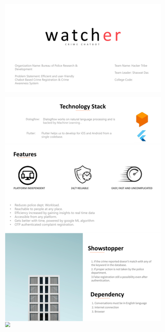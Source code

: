 ![](./presentation/1.png)

![](./presentation/3.png)
![](./presentation/4.png)
![](./presentation/5.png)
![](./presentation/6.png)
